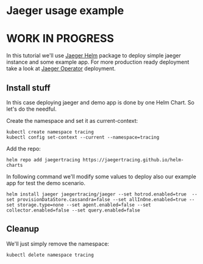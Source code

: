 # Jaeger usage example

# WORK IN PROGRESS

In this tutorial we'll use [Jaeger Helm](https://github.com/jaegertracing/helm-charts/tree/main/charts/jaeger) package to deploy simple jaeger instance and some example app. For more production ready deployment take a look at [Jaeger Operator](https://www.jaegertracing.io/docs/1.31/operator/) deployment.

## Install stuff

In this case deploying jaeger and demo app is done by one Helm Chart. So let's do the needful.

Create the namespace and set it as current-context:

```shell
kubectl create namespace tracing
kubectl config set-context --current --namespace=tracing
```

Add the repo:
```shell
helm repo add jaegertracing https://jaegertracing.github.io/helm-charts
```

In following command we'll modify some values to deploy also our example app for test the demo scenario.

```shell
helm install jaeger jaegertracing/jaeger --set hotrod.enabled=true  --set provisionDataStore.cassandra=false --set allInOne.enabled=true --set storage.type=none --set agent.enabled=false --set collector.enabled=false --set query.enabled=false 
```


## Cleanup

We'll just simply remove the namespace:

```shell
kubectl delete namespace tracing
```